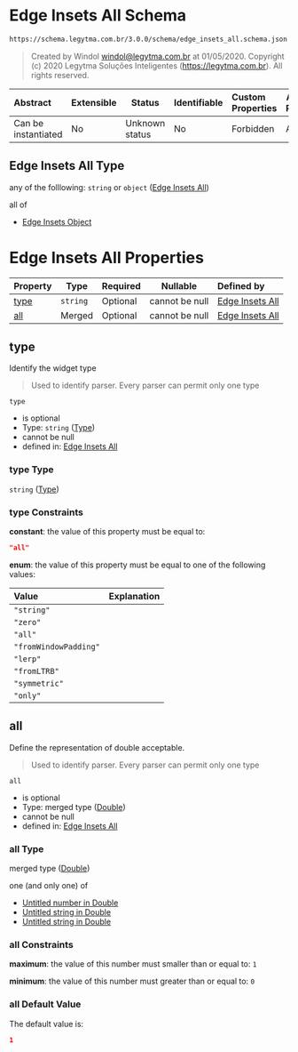 # Edge Insets All Schema

```txt
https://schema.legytma.com.br/3.0.0/schema/edge_insets_all.schema.json
```




> Created by Windol [windol@legytma.com.br](mailto:windol@legytma.com.br) at 01/05/2020.
> Copyright (c) 2020 Legytma Soluções Inteligentes (<https://legytma.com.br>). All rights reserved.
>

| Abstract            | Extensible | Status         | Identifiable | Custom Properties | Additional Properties | Access Restrictions | Defined In                                                                                  |
| :------------------ | ---------- | -------------- | ------------ | :---------------- | --------------------- | ------------------- | ------------------------------------------------------------------------------------------- |
| Can be instantiated | No         | Unknown status | No           | Forbidden         | Allowed               | none                | [edge_insets_all.schema.json](../schema/edge_insets_all.schema.json) |

## Edge Insets All Type

any of the folllowing: `string` or `object` ([Edge Insets All](edge_insets_all.md))

all of

-   [Edge Insets Object](edge_insets-oneof-edge-insets-object.md)

# Edge Insets All Properties

| Property      | Type     | Required | Nullable       | Defined by                                                                                                                                           |
| :------------ | -------- | -------- | -------------- | :--------------------------------------------------------------------------------------------------------------------------------------------------- |
| [type](#type) | `string` | Optional | cannot be null | [Edge Insets All](edge_insets_all-properties-type.md) |
| [all](#all)   | Merged   | Optional | cannot be null | [Edge Insets All](app_bar_theme-properties-double.md)           |

## type

Identify the widget type


> Used to identify parser. Every parser can permit only one type
>

`type`

-   is optional
-   Type: `string` ([Type](edge_insets_all-properties-type.md))
-   cannot be null
-   defined in: [Edge Insets All](edge_insets_all-properties-type.md)

### type Type

`string` ([Type](edge_insets_all-properties-type.md))

### type Constraints

**constant**: the value of this property must be equal to:

```json
"all"
```

**enum**: the value of this property must be equal to one of the following values:

| Value                 | Explanation |
| :-------------------- | ----------- |
| `"string"`            |             |
| `"zero"`              |             |
| `"all"`               |             |
| `"fromWindowPadding"` |             |
| `"lerp"`              |             |
| `"fromLTRB"`          |             |
| `"symmetric"`         |             |
| `"only"`              |             |

## all

Define the representation of double acceptable.


> Used to identify parser. Every parser can permit only one type
>

`all`

-   is optional
-   Type: merged type ([Double](app_bar_theme-properties-double.md))
-   cannot be null
-   defined in: [Edge Insets All](app_bar_theme-properties-double.md)

### all Type

merged type ([Double](app_bar_theme-properties-double.md))

one (and only one) of

-   [Untitled number in Double](double-definitions-doublenumber.md)
-   [Untitled string in Double](double-definitions-doublestring.md)
-   [Untitled string in Double](double-definitions-doubleenum.md)

### all Constraints

**maximum**: the value of this number must smaller than or equal to: `1`

**minimum**: the value of this number must greater than or equal to: `0`

### all Default Value

The default value is:

```json
1
```
